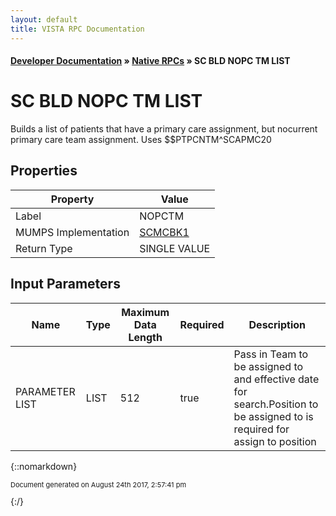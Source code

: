 ```yaml
---
layout: default
title: VISTA RPC Documentation
---
```


#### [Developer Documentation](../index) &#187; [Native RPCs](TableOfContents) &#187; SC BLD NOPC TM LIST<br/>
# SC BLD NOPC TM LIST

Builds a list of patients that have a primary care assignment, but nocurrent primary care team assignment.  Uses $$PTPCNTM^SCAPMC20

## Properties

Property | Value
--- | ---
Label | NOPCTM
MUMPS Implementation | [SCMCBK1](http://code.osehra.org/dox/Routine_SCMCBK1_source.html)
Return Type | SINGLE VALUE


## Input Parameters

Name | Type | Maximum Data Length | Required | Description
--- | --- | --- | --- | ---
PARAMETER LIST | LIST | 512 | true | Pass in Team to be assigned to and effective date for search.Position to be assigned to is required for assign to position



{::nomarkdown} <br/><p style="font-size: 11px">Document generated on August 24th 2017, 2:57:41 pm</p>{:/}
